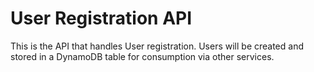 # User Registration API

This is the API that handles User registration. Users will be created and stored in a DynamoDB table for consumption via other services.